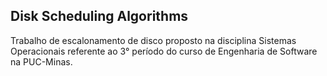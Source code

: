 ## Disk Scheduling Algorithms
Trabalho de escalonamento de disco proposto na disciplina Sistemas Operacionais referente ao 3° período do curso de Engenharia de Software na PUC-Minas.
